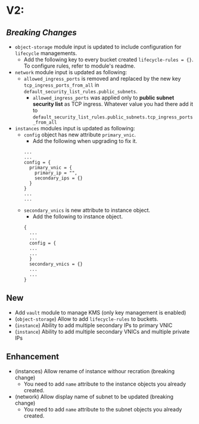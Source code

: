 # V2:
## _**Breaking Changes**_
* `object-storage` module input is updated to include configuration for `lifecycle` managements.
  * Add the following key to every bucket created `lifecycle-rules = {}`. To configure rules, refer to module's readme.
* `network` module input is updated as following:
  * `allowed_ingress_ports` is removed and replaced by the new key `tcp_ingress_ports_from_all` in `default_security_list_rules.public_subnets`.
    * `allowed_ingress_ports` was applied only to **public subnet security list** as TCP ingress. Whatever value you had there add it to `default_security_list_rules.public_subnets.tcp_ingress_ports_from_all`
* `instances` modules input is updated as following:
  * `config` object has new attribute `primary_vnic`.
    * Add the following when upgrading to fix it.
    ```
    ...
    ...
    config = { 
      primary_vnic = { 
        primary_ip = "", 
        secondary_ips = {}
      }
    }
    ...
    ...
    ```
  * `secondary_vnics` is new attribute to instance object.
    * Add the following to instance object.
    ```
    {
      ...
      ...
      config = {
      ...
      ...
      }
      secondary_vnics = {}
      ...
      ...
    }
    ```
## **New** 
* Add `vault` module to manage KMS (only key management is enabled)
* (`object-storage`) Allow to add `lifecycle-rules` to buckets.
* (`instance`) Ability to add multiple secondary IPs to primary VNIC
* (`instance`) Ability to add multiple secondary VNICs and multiple private IPs
## **Enhancement**
* (instances) Allow rename of instance withour recration (breaking change)
  * You need to add `name` attribute to the instance objects you already created.
* (network) Allow display name of subnet to be updated (breaking change)
  * You need to add `name` attribute to the subnet objects you already created.
